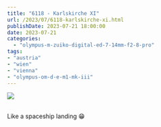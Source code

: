```yaml
---
title: "6118 - Karlskirche XI"
url: /2023/07/6118-karlskirche-xi.html
publishDate: 2023-07-21 18:00:00
date: 2023-07-21
categories:
  - "olympus-m-zuiko-digital-ed-7-14mm-f2-8-pro"
tags:
- "austria"
- "wien"
- "vienna"
- "olympus-om-d-e-m1-mk-iii"
---
```

<div class="container">
<div class="center"><a target="_blank" href="https://d25zfm9zpd7gm5.cloudfront.net/1200x1200/2020/20200308_133416-Edit_lr.jpg"><img class="webfeedsFeaturedVisual" src="https://d25zfm9zpd7gm5.cloudfront.net/0600x0600/2020/20200308_133416-Edit_lr.jpg" /></a></div>
</div>
<br />

Like a spaceship landing :grin:
